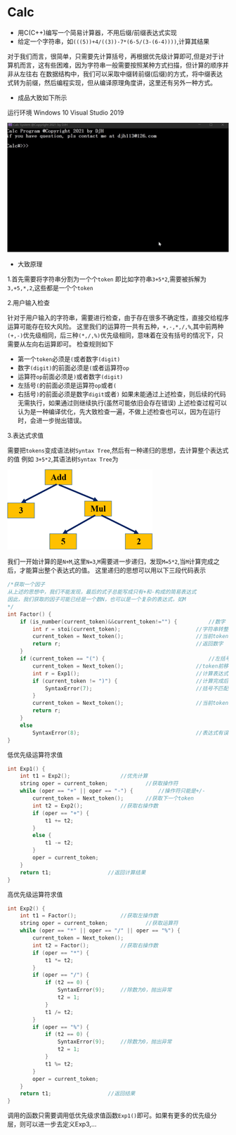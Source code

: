 # Calc
* 用C(C++)编写一个简易计算器，不用后缀/前缀表达式实现
* 给定一个字符串，如`(((5))+4/((3))-7*(6-5/(3-(6-4))))`,计算其结果

对于我们而言，很简单，只需要先计算括号，再根据优先级计算即可,但是对于计算机而言，这有些困难，因为字符串一般需要按照某种方式扫描，但计算的顺序并非从左往右
在数据结构中，我们可以采取中缀转前缀(后缀)的方式，将中缀表达式转为前缀，然后编程实现，但从编译原理角度讲，这里还有另外一种方式。

* 成品大致如下所示

运行环境 Windows 10 Visual Studio 2019

![300](https://github.com/djh-sudo/Calc/blob/main/res.gif)

* 大致原理

1.首先需要将字符串分割为一个个`token`
即比如字符串`3+5*2`,需要被拆解为`3,+5,*,2`,这些都是一个个`token`

2.用户输入检查

针对于用户输入的字符串，需要进行检查，由于存在很多不确定性，直接交给程序运算可能存在较大风险。
这里我们的运算符一共有五种，`+,-,*,/,%`,其中前两种`(+,-)`优先级相同，后三种`(*,/,%)`优先级相同，意味着在没有括号的情况下，只需要从左向右运算即可。
检查规则如下
* 第一个`token`必须是`(`或者数字`(digit)`
* 数字`(digit)`的前面必须是`(`或者运算符`op`
* 运算符`op`前面必须是`)`或者数字`(digit)`
* 左括号`(`的前面必须是运算符`op`或者`(`
* 右括号`)`的前面必须是数字`digit`或者`)`
如果未能通过上述检查，则后续的代码无需执行，如果通过则继续执行(虽然可能依旧会存在错误)
上述检查过程可以认为是一种编译优化，先大致检查一遍，不做上述检查也可以，因为在运行时，会进一步抛出错误。

3.表达式求值

需要把`tokens`变成语法树`Syntax Tree`,然后有一种递归的思想，去计算整个表达式的值
例如 `3+5*2`,其语法树`Syntax Tree`为
<div style="align: center">
<img src="https://github.com/djh-sudo/Calc/blob/main/Syntax_Tree.png"></img>
</div>

我们一开始计算的是`N+M`,这里`N=3`,`M`需要进一步递归，发现`M=5*2`,当`M`计算完成之后，才能算出整个表达式的值。
这里递归的思想可以用以下三段代码表示
```C
/*获取一个因子
从上述的思想中，我们不能发现，最后的式子总能写成只有+和-构成的简易表达式
因此，我们获取的因子可能已经是一个数N，也可以是一个复杂的表达式，如M
*/
int Factor() {
	if (is_number(current_token)&&current_token!="") {  		//数字
		int r = stoi(current_token);                      	//字符串转整型数字
		current_token = Next_token();                     	//当前token向前移动
		return r;                                         	//返回数字
	}
	if (current_token == "(") {                         		//左括号,证明这是一个复杂式子
		current_token = Next_token();                     	//token前移动
		int r = Exp1();                                   	//计算表达式值
		if (current_token != ")") {                       	//计算完成后，token一定是右括号
			SyntaxError(7);                                 //括号不匹配,抛出语法错误
		}
		current_token = Next_token();                    	//当前token向前移动
		return r;
	}
	else
		SyntaxError(8);                                   	//表达式有误，抛出语法错误
}
```
低优先级运算符求值
```C
int Exp1() {
	int t1 = Exp2();				//优先计算
	string oper = current_token;			//获取操作符
	while (oper == "+" || oper == "-") {		//操作符只能是+/-
		current_token = Next_token();		//获取下一个token
		int t2 = Exp2();			//获取右操作数
		if (oper == "+") {
			t1 += t2;
		}
		else {
			t1 -= t2;
		}
		oper = current_token;
	}
	return t1;					//返回计算结果
}
```
高优先级运算符求值
```C
int Exp2() {
	int t1 = Factor();				//获取左操作数
	string oper = current_token;			//获取运算符
	while (oper == "*" || oper == "/" || oper == "%") {
		current_token = Next_token();
		int t2 = Factor();			//获取右操作数
		if (oper == "*") {
			t1 *= t2;
		}
		if (oper == "/") {
			if (t2 == 0) {
				SyntaxError(9);		//除数为0，抛出异常
				t2 = 1;
			}
			t1 /= t2;
		}
		if (oper == "%") {
			if (t2 == 0) {
				SyntaxError(9);		//除数为0，抛出异常
				t2 = 1;
			}
			t1 %= t2;
		}
		oper = current_token;
	}
	return t1;					//返回结果
}
```
调用的函数只需要调用低优先级求值函数`Exp1()`即可。如果有更多的优先级分层，则可以进一步去定义Exp3,...
